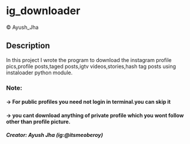 # ig_downloader

© Ayush_Jha

## Description
In this project I wrote the program to download the instagram profile pics,profile posts,taged posts,igtv videos,stories,hash tag posts using instaloader python module.

### Note:
#### -> For public profiles you need not login in terminal.you can skip it 
#### -> you cant download anything of private profile which you wont follow other than profile picture.

##### Creator: Ayush Jha (ig:@itsmeoberoy)
